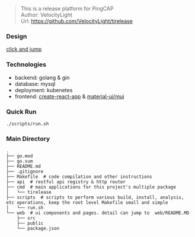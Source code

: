 > This is a release platform for PingCAP<br>
> Author: VelocityLight<br>
> Url: https://github.com/VelocityLight/tirelease<br>

### Design
[click and jump](https://pingcap.feishu.cn/docs/doccnI803yGKKKeQsh56EdNi3Cc#UeCMnT)

### Technologies
+ backend: golang & gin
+ database: mysql
+ deployment: kubenetes
+ frontend: [create-react-app](https://github.com/facebook/create-react-app) & [material-ui/mui](https://github.com/mui-org/material-ui)

### Quick Run
```
./scripts/run.sh
```

### Main Directory
```
.
├── go.mod
├── go.sum
├── README.md
├── .gitignore
├── Makefile  # code compilation and other instructions
├── api  # restful api registry & http router
├── cmd  # main applications for this project's multiple package
│   └── tirelease
├── scripts  # scripts to perform various build, install, analysis, etc operations, keep the root level Makefile small and simple
│   └── run.sh
└── web  # ui components and pages. detail can jump to  web/README.MD
    ├── src
    ├── public
    └── package.json
```